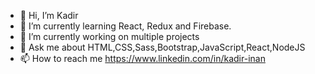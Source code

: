 - 👋 Hi, I’m Kadir
- 👀  I’m currently learning React, Redux and Firebase.
- 🌱 I’m currently working on multiple projects
- 💞️ Ask me about HTML,CSS,Sass,Bootstrap,JavaScript,React,NodeJS
- 📫 How to reach me https://www.linkedin.com/in/kadir-inan

<!---
GoGoAga/GoGoAga is a ✨ special ✨ repository because its `README.md` (this file) appears on your GitHub profile.
You can click the Preview link to take a look at your changes.
--->
